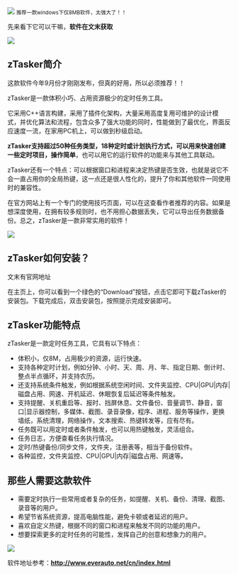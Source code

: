 <img src="/assets/image/240114-推荐一款windows下仅8MB软件，太强大了！！-1.gif" style="max-width: 70%; height: auto;">
<small>推荐一款windows下仅8MB软件，太强大了！！</small>


先来看下它可以干嘛，**软件在文末获取**

![](/assets/image/240114-推荐一款windows下仅8MB软件，太强大了！！-1.gif)

## zTasker简介

这款软件今年9月份才刚刚发布，但真的好用，所以必须推荐！！

zTasker是一款体积小巧、占用资源极少的定时任务工具。

它采用C++语言构建，采用了插件化架构，大量采用高度复用可维护的设计模式，并优化算法和流程，包含众多了强大功能的同时，性能做到了最优化，界面反应速度一流，在家用PC机上，可以做到秒级启动。

**zTasker支持超过50种任务类型，18种定时或计划执行方式，可以用来快速创建一些定时项目，操作简单**，也可以用它的运行软件的功能来与其他工具联动。

zTasker还有一个特点：可以根据窗口和进程来决定热键是否生效，也就是说它不会一直占用你的全局热键，这一点还是很人性化的，提升了你和其他软件一同使用时的兼容性。

在官方网站上有一个专门的使用技巧页面，可以在这查看作者推荐的内容。如果是想深度使用，在拥有较多规则时，也不用担心数据丢失，它可以导出任务数据备份。总之，zTasker是一款非常实用的软件！


![](/assets/image/240114-推荐一款windows下仅8MB软件，太强大了！！-2.gif)


## zTasker如何安装？

文末有官网地址

在主页上，你可以看到一个绿色的“Download”按钮，点击它即可下载zTasker的安装包。下载完成后，双击安装包，按照提示完成安装即可。

## zTasker功能特点

zTasker是一款定时任务工具，它具有以下特点：

- 体积小，仅8M，占用极少的资源，运行快速。
- 支持各种定时计划，例如分钟、小时、天、周、月、年、指定日期、倒计时、整点半点循环，并支持农历。
- 还支持系统条件触发，例如根据系统空闲时间、文件夹监控、CPU|GPU|内存|磁盘占用、网速、开机延迟、休眠恢复后延迟等条件触发。
- 支持提醒、关机重启等、报时、挡屏休息、文件备份、音量调节、静音，窗口|显示器控制，多媒体、截图、录音录像，程序、进程、服务等操作，更换墙纸，系统清理，网络操作，文本搜索、热键转发等，应有尽有。
- 任务既可以用定时或者条件触发，也可以用热键触发，灵活组合。
- 任务日志，方便查看任务执行情况。
- 定时/热键备份/同步文件，文件夹，注册表等，相当于备份软件。
- 各种监控，文件夹监控、CPU|GPU|内存|磁盘占用、网速等。

## 那些人需要这款软件

- 需要定时执行一些常用或者复杂的任务，如提醒、关机、备份、清理、截图、录音等的用户。
- 希望节省系统资源，提高电脑性能，避免卡顿或者延迟的用户。
- 喜欢自定义热键，根据不同的窗口和进程来触发不同的功能的用户。
- 想要探索更多的定时任务的可能性，发挥自己的创意和想象力的用户。


![](/assets/image/240114-推荐一款windows下仅8MB软件，太强大了！！-3.png)

软件地址参考：**http://www.everauto.net/cn/index.html**